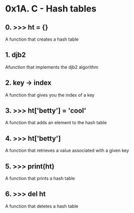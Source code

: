 # 0x1A. C - Hash tables
## 0. >>> ht = {}
A function that creates a hash table
## 1. djb2
Afunction that implements the djb2 algorithm
## 2. key -> index
A function that gives you the index of a key
## 3. >>> ht['betty'] = 'cool'
A function that adds an element to the hash table
## 4. >>> ht['betty']
A function that retrieves a value associated with a given key
## 5. >>> print(ht)
A function that prints a hash table
## 6. >>> del ht
A function that deletes a hash table
